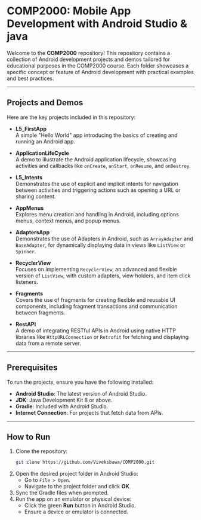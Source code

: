 # COMP2000: Mobile App Development with Android Studio & java

Welcome to the **COMP2000** repository! This repository contains a collection of Android development projects and demos tailored for educational purposes in the COMP2000 course. Each folder showcases a specific concept or feature of Android development with practical examples and best practices.


---

## Projects and Demos

Here are the key projects included in this repository:

- **L5_FirstApp**  
   A simple "Hello World" app introducing the basics of creating and running an Android app.

- **ApplicationLifeCycle**  
   A demo to illustrate the Android application lifecycle, showcasing activities and callbacks like `onCreate`, `onStart`, `onResume`, and `onDestroy`.

- **L5_Intents**  
   Demonstrates the use of explicit and implicit intents for navigation between activities and triggering actions such as opening a URL or sharing content.

- **AppMenus**  
   Explores menu creation and handling in Android, including options menus, context menus, and popup menus.

- **AdaptersApp**  
   Demonstrates the use of Adapters in Android, such as `ArrayAdapter` and `BaseAdapter`, for dynamically displaying data in views like `ListView` or `Spinner`.

- **RecyclerView**  
   Focuses on implementing `RecyclerView`, an advanced and flexible version of `ListView`, with custom adapters, view holders, and item click listeners.

- **Fragments**  
   Covers the use of fragments for creating flexible and reusable UI components, including fragment transactions and communication between fragments.

- **RestAPI**  
   A demo of integrating RESTful APIs in Android using native HTTP libraries like `HttpURLConnection` or `Retrofit` for fetching and displaying data from a remote server.



---

## Prerequisites

To run the projects, ensure you have the following installed:

- **Android Studio**: The latest version of Android Studio.
- **JDK**: Java Development Kit 8 or above.
- **Gradle**: Included with Android Studio.
- **Internet Connection**: For projects that fetch data from APIs.

---

## How to Run

1. Clone the repository:
   ```bash
   git clone https://github.com/Viveksbawa/COMP2000.git
   ```
2. Open the desired project folder in Android Studio:
   - Go to `File > Open`.
   - Navigate to the project folder and click **OK**.
3. Sync the Gradle files when prompted.
4. Run the app on an emulator or physical device:
   - Click the green **Run** button in Android Studio.
   - Ensure a device or emulator is connected.




